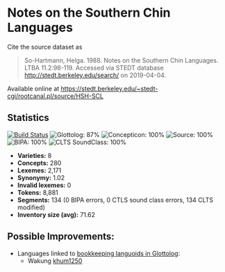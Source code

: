 # Notes on the Southern Chin Languages

Cite the source dataset as

> So-Hartmann, Helga. 1988. Notes on the Southern Chin Languages. LTBA 11.2:98-119. Accessed via STEDT database <http://stedt.berkeley.edu/search/> on 2019-04-04.

Available online at https://stedt.berkeley.edu/~stedt-cgi/rootcanal.pl/source/HSH-SCL

## Statistics


[![Build Status](https://travis-ci.org/lexibank/sohartmannchin.svg?branch=master)](https://travis-ci.org/lexibank/sohartmannchin)
![Glottolog: 87%](https://img.shields.io/badge/Glottolog-87%25-yellowgreen.svg "Glottolog: 87%")
![Concepticon: 100%](https://img.shields.io/badge/Concepticon-100%25-brightgreen.svg "Concepticon: 100%")
![Source: 100%](https://img.shields.io/badge/Source-100%25-brightgreen.svg "Source: 100%")
![BIPA: 100%](https://img.shields.io/badge/BIPA-100%25-brightgreen.svg "BIPA: 100%")
![CLTS SoundClass: 100%](https://img.shields.io/badge/CLTS%20SoundClass-100%25-brightgreen.svg "CLTS SoundClass: 100%")

- **Varieties:** 8
- **Concepts:** 280
- **Lexemes:** 2,171
- **Synonymy:** 1.02
- **Invalid lexemes:** 0
- **Tokens:** 8,881
- **Segments:** 134 (0 BIPA errors, 0 CTLS sound class errors, 134 CLTS modified)
- **Inventory size (avg):** 71.62

## Possible Improvements:

- Languages linked to [bookkeeping languoids in Glottolog](http://glottolog.org/glottolog/glottologinformation#bookkeepinglanguoids):
  - Wakung [khum1250](http://glottolog.org/resource/languoid/id/khum1250)

